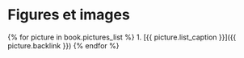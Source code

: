   # Figures et images
 
  {% for picture in book.pictures_list %}
    1. [{{ picture.list_caption }}]({{ picture.backlink }})
  {% endfor %}
  
  